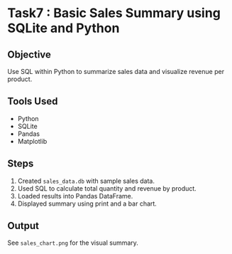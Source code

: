 # Task7 : Basic Sales Summary using SQLite and Python

## Objective
Use SQL within Python to summarize sales data and visualize revenue per product.

## Tools Used
- Python
- SQLite
- Pandas
- Matplotlib

## Steps
1. Created `sales_data.db` with sample sales data.
2. Used SQL to calculate total quantity and revenue by product.
3. Loaded results into Pandas DataFrame.
4. Displayed summary using print and a bar chart.

## Output
See `sales_chart.png` for the visual summary.
